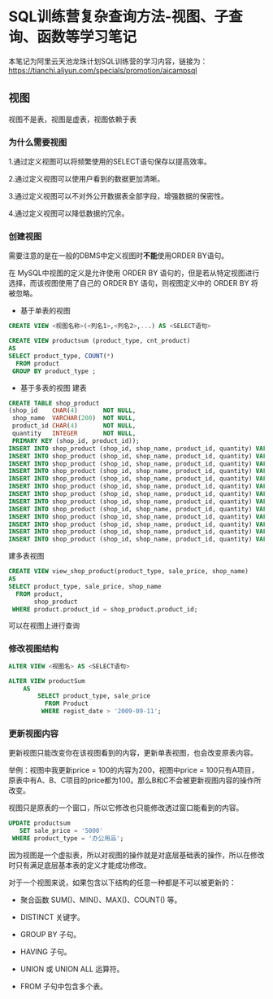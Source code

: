 # SQL训练营复杂查询方法-视图、子查询、函数等学习笔记
本笔记为阿里云天池龙珠计划SQL训练营的学习内容，链接为：https://tianchi.aliyun.com/specials/promotion/aicampsql
## 视图
视图不是表，视图是虚表，视图依赖于表
### 为什么需要视图
1.通过定义视图可以将频繁使用的SELECT语句保存以提高效率。

2.通过定义视图可以使用户看到的数据更加清晰。

3.通过定义视图可以不对外公开数据表全部字段，增强数据的保密性。

4.通过定义视图可以降低数据的冗余。
### 创建视图
需要注意的是在一般的DBMS中定义视图时**不能**使用ORDER BY语句。

在 MySQL中视图的定义是允许使用 ORDER BY 语句的，但是若从特定视图进行选择，而该视图使用了自己的 ORDER BY 语句，则视图定义中的 ORDER BY 将被忽略。
- 基于单表的视图
```sql
CREATE VIEW <视图名称>(<列名1>,<列名2>,...) AS <SELECT语句>
```
```sql
CREATE VIEW productsum (product_type, cnt_product)
AS
SELECT product_type, COUNT(*)
  FROM product
 GROUP BY product_type ;
```
- 基于多表的视图
建表
```sql
CREATE TABLE shop_product
(shop_id    CHAR(4)       NOT NULL,
 shop_name  VARCHAR(200)  NOT NULL,
 product_id CHAR(4)       NOT NULL,
 quantity   INTEGER       NOT NULL,
 PRIMARY KEY (shop_id, product_id));
INSERT INTO shop_product (shop_id, shop_name, product_id, quantity) VALUES ('000A',	'东京',		'0001',	30);
INSERT INTO shop_product (shop_id, shop_name, product_id, quantity) VALUES ('000A',	'东京',		'0002',	50);
INSERT INTO shop_product (shop_id, shop_name, product_id, quantity) VALUES ('000A',	'东京',		'0003',	15);
INSERT INTO shop_product (shop_id, shop_name, product_id, quantity) VALUES ('000B',	'名古屋',	'0002',	30);
INSERT INTO shop_product (shop_id, shop_name, product_id, quantity) VALUES ('000B',	'名古屋',	'0003',	120);
INSERT INTO shop_product (shop_id, shop_name, product_id, quantity) VALUES ('000B',	'名古屋',	'0004',	20);
INSERT INTO shop_product (shop_id, shop_name, product_id, quantity) VALUES ('000B',	'名古屋',	'0006',	10);
INSERT INTO shop_product (shop_id, shop_name, product_id, quantity) VALUES ('000B',	'名古屋',	'0007',	40);
INSERT INTO shop_product (shop_id, shop_name, product_id, quantity) VALUES ('000C',	'大阪',		'0003',	20);
INSERT INTO shop_product (shop_id, shop_name, product_id, quantity) VALUES ('000C',	'大阪',		'0004',	50);
INSERT INTO shop_product (shop_id, shop_name, product_id, quantity) VALUES ('000C',	'大阪',		'0006',	90);
INSERT INTO shop_product (shop_id, shop_name, product_id, quantity) VALUES ('000C',	'大阪',		'0007',	70);
INSERT INTO shop_product (shop_id, shop_name, product_id, quantity) VALUES ('000D',	'福冈',		'0001',	100);
```
建多表视图
```sql
CREATE VIEW view_shop_product(product_type, sale_price, shop_name)
AS
SELECT product_type, sale_price, shop_name
  FROM product,
       shop_product
 WHERE product.product_id = shop_product.product_id;
```
可以在视图上进行查询
### 修改视图结构
```sql
ALTER VIEW <视图名> AS <SELECT语句>
```
```sql
ALTER VIEW productSum
    AS
        SELECT product_type, sale_price
          FROM Product
         WHERE regist_date > '2009-09-11';
```
### 更新视图内容
更新视图只能改变你在该视图看到的内容，更新单表视图，也会改变原表内容。

举例：视图中我更新price = 100的内容为200，视图中price = 100只有A项目，原表中有A、B、C项目的price都为100。那么B和C不会被更新视图内容的操作所改变。

视图只是原表的一个窗口，所以它修改也只能修改透过窗口能看到的内容。
```sql
UPDATE productsum
   SET sale_price = '5000'
 WHERE product_type = '办公用品';
```
因为视图是一个虚拟表，所以对视图的操作就是对底层基础表的操作，所以在修改时只有满足底层基本表的定义才能成功修改。

对于一个视图来说，如果包含以下结构的任意一种都是不可以被更新的：

- 聚合函数 SUM()、MIN()、MAX()、COUNT() 等。

- DISTINCT 关键字。

- GROUP BY 子句。

- HAVING 子句。

- UNION 或 UNION ALL 运算符。

- FROM 子句中包含多个表。
